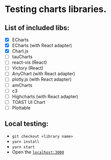 # Testing charts libraries.

## List of included libs:
- [x] ECharts
- [x] ECharts (with React adapter)
- [X] Chart.js
- [ ] tauCharts
- [ ] react-vis (React)
- [ ] Victory (React)
- [ ] AnyChart (with React adapter)
- [ ] plotly.js (with React adapter)
- [ ] amCharts
- [ ] c3
- [ ] Highcharts (with React adapter)
- [ ] TOAST UI Chart
- [ ] Plottable

## Local testing:
- `git checkout <library name>`
- `yarn install`
- `yarn start`
- Open the [`localhost:3000`](http://0.0.0.0:3000)